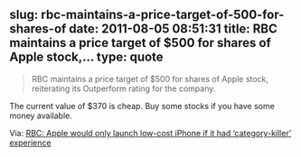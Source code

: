 slug: rbc-maintains-a-price-target-of-500-for-shares-of
date: 2011-08-05 08:51:31
title: RBC maintains a price target of $500 for shares of Apple stock,...
type: quote
---

> RBC maintains a price target of $500 for shares of Apple stock, reiterating its Outperform rating for the company.

The current value of $370 is cheap. Buy some stocks if you have some money available.

 Via: [RBC: Apple would only launch low-cost iPhone if it had ‘category-killer’ experience](http://www.appleinsider.com/articles/11/08/05/rbc_apple_would_only_launch_low_cost_iphone_if_it_had_category_killer_experience.html)
